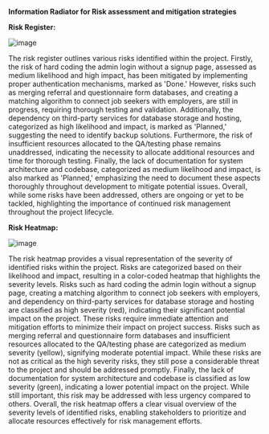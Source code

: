 **Information Radiator for Risk assessment and mitigation strategies**

**Risk Register:**

![image](https://github.com/slu-csci-5030/Just-a-second-connector/assets/144180105/78ab1ce5-a0ca-4422-be30-300e612c84e3)

The risk register outlines various risks identified within the project. Firstly, the risk of hard coding the admin login without a signup page, assessed as medium likelihood and high impact, has been mitigated by implementing proper authentication mechanisms, marked as 'Done.' However, risks such as merging referral and questionnaire form databases, and creating a matching algorithm to connect job seekers with employers, are still in progress, requiring thorough testing and validation. Additionally, the dependency on third-party services for database storage and hosting, categorized as high likelihood and impact, is marked as 'Planned,' suggesting the need to identify backup solutions. Furthermore, the risk of insufficient resources allocated to the QA/testing phase remains unaddressed, indicating the necessity to allocate additional resources and time for thorough testing. Finally, the lack of documentation for system architecture and codebase, categorized as medium likelihood and impact, is also marked as 'Planned,' emphasizing the need to document these aspects thoroughly throughout development to mitigate potential issues. Overall, while some risks have been addressed, others are ongoing or yet to be tackled, highlighting the importance of continued risk management throughout the project lifecycle.


**Risk Heatmap:**
 
![image](https://github.com/slu-csci-5030/Just-a-second-connector/assets/144180105/f3a4281e-2fbc-4da8-950d-a2ded8bcfcee)

The risk heatmap provides a visual representation of the severity of identified risks within the project. Risks are categorized based on their likelihood and impact, resulting in a color-coded heatmap that highlights the severity levels. Risks such as hard coding the admin login without a signup page, creating a matching algorithm to connect job seekers with employers, and dependency on third-party services for database storage and hosting are classified as high severity (red), indicating their significant potential impact on the project. These risks require immediate attention and mitigation efforts to minimize their impact on project success. Risks such as merging referral and questionnaire form databases and insufficient resources allocated to the QA/testing phase are categorized as medium severity (yellow), signifying moderate potential impact. While these risks are not as critical as the high severity risks, they still pose a considerable threat to the project and should be addressed promptly. Finally, the lack of documentation for system architecture and codebase is classified as low severity (green), indicating a lower potential impact on the project. While still important, this risk may be addressed with less urgency compared to others. Overall, the risk heatmap offers a clear visual overview of the severity levels of identified risks, enabling stakeholders to prioritize and allocate resources effectively for risk management efforts.

